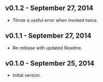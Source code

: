 ## v0.1.2 - September 27, 2014

* Throw a useful error when invoked twice.

## v0.1.1 - September 27, 2014

* Re-release with updated Readme.

## v0.1.0 - September 25, 2014

* Initial version.
